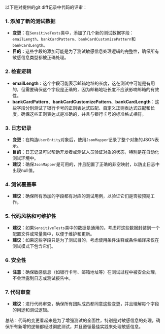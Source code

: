 以下是对提供的git diff记录中代码的评审：

### 1. 添加了新的测试数据
- **变更**：在`SensitiveTests`类中，添加了几个新的测试数据字段：`emailLength`、`bankCardPattern`、`bankCardCustomizePattern`和`bankCardLength`。
- **目的**：这些字段的添加可能是为了测试敏感信息处理逻辑的完整性，确保所有敏感信息类型都被正确处理。

### 2. 检查逻辑
- **emailLength**：这个字段可能表示邮箱地址的长度，这在测试中可能是有用的，但需要确保这个字段是正确的，因为邮箱地址长度不应该影响邮箱的有效性。
- **bankCardPattern**、**bankCardCustomizePattern**、**bankCardLength**：这些字段分别测试了银行卡号的正则表达式匹配、自定义正则表达式匹配和长度。确保这些正则表达式是准确的，并且与银行卡号的标准格式相符。

### 3. 日志记录
- **变更**：在构造`UserEntity`对象后，使用`JsonMapper`记录了整个对象的JSON表示。
- **目的**：日志记录可以帮助开发者或测试人员验证对象的状态，特别是在自动化测试环境中。
- **建议**：确保`JsonMapper`是可用的，并且配置了正确的非空映射，以防止日志中出现null值。

### 4. 测试覆盖率
- **建议**：确保所有添加的字段都有对应的测试用例，以验证它们是否按预期工作。

### 5. 代码风格和可维护性
- **建议**：如果`SensitiveTests`类中的数据是通用的，考虑将这些数据封装到一个配置文件或常量类中，以便于维护和更新。
- **建议**：如果这些字段只是为了测试目的，考虑使用条件注释或条件编译来仅在测试模式下包含它们。

### 6. 安全性
- **注意**：确保敏感信息（如银行卡号、邮箱地址等）在测试过程中被安全处理，不会泄露到日志或测试报告中。

### 7. 代码审查
- **建议**：进行代码审查，确保所有团队成员都同意这些变更，并且理解每个字段的用途和测试逻辑。

总结：代码的变更看起来是为了增强测试的全面性，特别是对敏感信息的处理。确保所有新增的逻辑都经过彻底测试，并且遵循最佳实践来处理敏感信息。